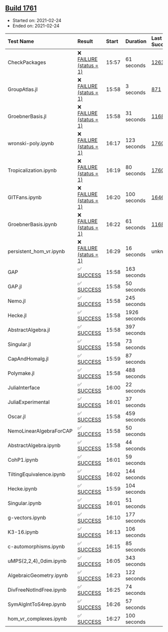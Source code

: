 ## [Build 1761](https://oscarci.mathematik.uni-kl.de/job/oscar-stable/1761/)

* Started on: 2021-02-24
* Ended on: 2021-02-24

| Test Name    | Result | Start | Duration | Last Success | First Failure |
|:-------------|:-------|:------|:---------|:-------------|:--------------|
| CheckPackages | ❌ [FAILURE (status = 1)](https://oscarci.mathematik.uni-kl.de/job/oscar-stable/1761/artifact/logs/build-1761/CheckPackages.log) | 15:57 | 61 seconds | [1263](https://oscarci.mathematik.uni-kl.de/job/oscar-stable/1263/) | [1264](https://oscarci.mathematik.uni-kl.de/job/oscar-stable/1264/) |
| GroupAtlas.jl | ❌ [FAILURE (status = 1)](https://oscarci.mathematik.uni-kl.de/job/oscar-stable/1761/artifact/logs/build-1761/GroupAtlas.jl.log) | 15:58 | 3 seconds | [871](https://oscarci.mathematik.uni-kl.de/job/oscar-stable/871/) | [872](https://oscarci.mathematik.uni-kl.de/job/oscar-stable/872/) |
| GroebnerBasis.jl | ❌ [FAILURE (status = 1)](https://oscarci.mathematik.uni-kl.de/job/oscar-stable/1761/artifact/logs/build-1761/GroebnerBasis.jl.log) | 15:58 | 31 seconds | [1168](https://oscarci.mathematik.uni-kl.de/job/oscar-stable/1168/) | [1169](https://oscarci.mathematik.uni-kl.de/job/oscar-stable/1169/) |
| wronski-poly.ipynb | ❌ [FAILURE (status = 1)](https://oscarci.mathematik.uni-kl.de/job/oscar-stable/1761/artifact/logs/build-1761/wronski-poly.ipynb.log) | 16:17 | 123 seconds | [1760](https://oscarci.mathematik.uni-kl.de/job/oscar-stable/1760/) | [1761](https://oscarci.mathematik.uni-kl.de/job/oscar-stable/1761/) |
| Tropicalization.ipynb | ❌ [FAILURE (status = 1)](https://oscarci.mathematik.uni-kl.de/job/oscar-stable/1761/artifact/logs/build-1761/Tropicalization.ipynb.log) | 16:19 | 80 seconds | [1760](https://oscarci.mathematik.uni-kl.de/job/oscar-stable/1760/) | [1761](https://oscarci.mathematik.uni-kl.de/job/oscar-stable/1761/) |
| GITFans.ipynb | ❌ [FAILURE (status = 1)](https://oscarci.mathematik.uni-kl.de/job/oscar-stable/1761/artifact/logs/build-1761/GITFans.ipynb.log) | 16:20 | 100 seconds | [1646](https://oscarci.mathematik.uni-kl.de/job/oscar-stable/1646/) | [1647](https://oscarci.mathematik.uni-kl.de/job/oscar-stable/1647/) |
| GroebnerBasis.ipynb | ❌ [FAILURE (status = 1)](https://oscarci.mathematik.uni-kl.de/job/oscar-stable/1761/artifact/logs/build-1761/GroebnerBasis.ipynb.log) | 16:22 | 61 seconds | [1168](https://oscarci.mathematik.uni-kl.de/job/oscar-stable/1168/) | [1169](https://oscarci.mathematik.uni-kl.de/job/oscar-stable/1169/) |
| persistent_hom_vr.ipynb | ❌ [FAILURE (status = 1)](https://oscarci.mathematik.uni-kl.de/job/oscar-stable/1761/artifact/logs/build-1761/persistent_hom_vr.ipynb.log) | 16:29 | 16 seconds | unknown | unknown |
| GAP | ✅ [SUCCESS](https://oscarci.mathematik.uni-kl.de/job/oscar-stable/1761/artifact/logs/build-1761/GAP.log) | 15:58 | 163 seconds |  |  |
| GAP.jl | ✅ [SUCCESS](https://oscarci.mathematik.uni-kl.de/job/oscar-stable/1761/artifact/logs/build-1761/GAP.jl.log) | 15:58 | 50 seconds |  |  |
| Nemo.jl | ✅ [SUCCESS](https://oscarci.mathematik.uni-kl.de/job/oscar-stable/1761/artifact/logs/build-1761/Nemo.jl.log) | 15:58 | 245 seconds |  |  |
| Hecke.jl | ✅ [SUCCESS](https://oscarci.mathematik.uni-kl.de/job/oscar-stable/1761/artifact/logs/build-1761/Hecke.jl.log) | 15:58 | 1926 seconds |  |  |
| AbstractAlgebra.jl | ✅ [SUCCESS](https://oscarci.mathematik.uni-kl.de/job/oscar-stable/1761/artifact/logs/build-1761/AbstractAlgebra.jl.log) | 15:58 | 397 seconds |  |  |
| Singular.jl | ✅ [SUCCESS](https://oscarci.mathematik.uni-kl.de/job/oscar-stable/1761/artifact/logs/build-1761/Singular.jl.log) | 15:58 | 73 seconds |  |  |
| CapAndHomalg.jl | ✅ [SUCCESS](https://oscarci.mathematik.uni-kl.de/job/oscar-stable/1761/artifact/logs/build-1761/CapAndHomalg.jl.log) | 15:59 | 87 seconds |  |  |
| Polymake.jl | ✅ [SUCCESS](https://oscarci.mathematik.uni-kl.de/job/oscar-stable/1761/artifact/logs/build-1761/Polymake.jl.log) | 15:58 | 488 seconds |  |  |
| JuliaInterface | ✅ [SUCCESS](https://oscarci.mathematik.uni-kl.de/job/oscar-stable/1761/artifact/logs/build-1761/JuliaInterface.log) | 16:00 | 22 seconds |  |  |
| JuliaExperimental | ✅ [SUCCESS](https://oscarci.mathematik.uni-kl.de/job/oscar-stable/1761/artifact/logs/build-1761/JuliaExperimental.log) | 16:01 | 37 seconds |  |  |
| Oscar.jl | ✅ [SUCCESS](https://oscarci.mathematik.uni-kl.de/job/oscar-stable/1761/artifact/logs/build-1761/Oscar.jl.log) | 15:58 | 459 seconds |  |  |
| NemoLinearAlgebraForCAP | ✅ [SUCCESS](https://oscarci.mathematik.uni-kl.de/job/oscar-stable/1761/artifact/logs/build-1761/NemoLinearAlgebraForCAP.log) | 15:58 | 50 seconds |  |  |
| AbstractAlgebra.ipynb | ✅ [SUCCESS](https://oscarci.mathematik.uni-kl.de/job/oscar-stable/1761/artifact/logs/build-1761/AbstractAlgebra.ipynb.log) | 15:58 | 44 seconds |  |  |
| CohP1.ipynb | ✅ [SUCCESS](https://oscarci.mathematik.uni-kl.de/job/oscar-stable/1761/artifact/logs/build-1761/CohP1.ipynb.log) | 16:01 | 59 seconds |  |  |
| TiltingEquivalence.ipynb | ✅ [SUCCESS](https://oscarci.mathematik.uni-kl.de/job/oscar-stable/1761/artifact/logs/build-1761/TiltingEquivalence.ipynb.log) | 16:02 | 144 seconds |  |  |
| Hecke.ipynb | ✅ [SUCCESS](https://oscarci.mathematik.uni-kl.de/job/oscar-stable/1761/artifact/logs/build-1761/Hecke.ipynb.log) | 15:59 | 104 seconds |  |  |
| Singular.ipynb | ✅ [SUCCESS](https://oscarci.mathematik.uni-kl.de/job/oscar-stable/1761/artifact/logs/build-1761/Singular.ipynb.log) | 16:01 | 51 seconds |  |  |
| g-vectors.ipynb | ✅ [SUCCESS](https://oscarci.mathematik.uni-kl.de/job/oscar-stable/1761/artifact/logs/build-1761/g-vectors.ipynb.log) | 16:10 | 177 seconds |  |  |
| K3-16.ipynb | ✅ [SUCCESS](https://oscarci.mathematik.uni-kl.de/job/oscar-stable/1761/artifact/logs/build-1761/K3-16.ipynb.log) | 16:13 | 106 seconds |  |  |
| c-automorphisms.ipynb | ✅ [SUCCESS](https://oscarci.mathematik.uni-kl.de/job/oscar-stable/1761/artifact/logs/build-1761/c-automorphisms.ipynb.log) | 16:15 | 85 seconds |  |  |
| uMPS(2,2,4)_0dim.ipynb | ✅ [SUCCESS](https://oscarci.mathematik.uni-kl.de/job/oscar-stable/1761/artifact/logs/build-1761/uMPS-2-2-4-_0dim.ipynb.log) | 16:05 | 343 seconds |  |  |
| AlgebraicGeometry.ipynb | ✅ [SUCCESS](https://oscarci.mathematik.uni-kl.de/job/oscar-stable/1761/artifact/logs/build-1761/AlgebraicGeometry.ipynb.log) | 16:23 | 122 seconds |  |  |
| DivFreeNotIndFree.ipynb | ✅ [SUCCESS](https://oscarci.mathematik.uni-kl.de/job/oscar-stable/1761/artifact/logs/build-1761/DivFreeNotIndFree.ipynb.log) | 16:25 | 74 seconds |  |  |
| SymAlgIntToS4rep.ipynb | ✅ [SUCCESS](https://oscarci.mathematik.uni-kl.de/job/oscar-stable/1761/artifact/logs/build-1761/SymAlgIntToS4rep.ipynb.log) | 16:26 | 57 seconds |  |  |
| hom_vr_complexes.ipynb | ✅ [SUCCESS](https://oscarci.mathematik.uni-kl.de/job/oscar-stable/1761/artifact/logs/build-1761/hom_vr_complexes.ipynb.log) | 16:27 | 100 seconds |  |  |
